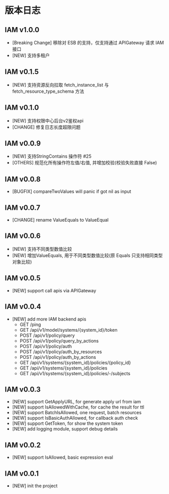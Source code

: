 版本日志
===============

## IAM v1.0.0
- [Breaking Change] 移除对 ESB 的支持，仅支持通过 APIGateway 请求 IAM 接口
- [NEW] 支持多租户

## IAM v0.1.5

- [NEW] 支持资源反向拉取 fetch_instance_list 与 fetch_resource_type_schema 方法

## IAM v0.1.0

- [NEW] 支持权限中心后台v2鉴权api
- [CHANGE] 修复日志长度超限问题

## IAM v0.0.9

- [NEW] 支持StringContains 操作符 #25
- [OTHERS] 规范化所有操作符左值/右值, 并增加校验(校验失败直接 False)

## IAM v0.0.8

- [BUGFIX] compareTwoValues will panic if got nil as input

## IAM v0.0.7

- [CHANGE] rename ValueEquals to ValueEqual

## IAM v0.0.6

- [NEW] 支持不同类型数值比较
- [NEW] 增加ValueEquals, 用于不同类型数值比较(原 Equals 只支持相同类型对象比较)

## IAM v0.0.5

- [NEW] support call apis via APIGateway

## IAM v0.0.4

- [NEW] add more IAM backend apis
    - GET /ping
    - GET /api/v1/model/systems/{system_id}/token
    - POST /api/v1/policy/query
    - POST /api/v1/policy/query_by_actions
    - POST /api/v1/policy/auth
    - POST /api/v1/policy/auth_by_resources
    - POST /api/v1/policy/auth_by_actions
    - GET /api/v1/systems/{system_id}/policies/{policy_id}
    - GET /api/v1/systems/{system_id}/policies
    - GET /api/v1/systems/{system_id}/policies/-/subjects

## IAM v0.0.3

- [NEW] support GetApplyURL, for generate apply url from iam
- [NEW] support IsAllowedWithCache, for cache the result for ttl
- [NEW] support BatchIsAllowed, one request, batch resources
- [NEW] support IsBasicAuthAllowed, for callback auth check
- [NEW] support GetToken, for show the system token
- [NEW] add logging module, support debug details

## IAM v0.0.2

- [NEW] support IsAllowed, basic expression eval

## IAM v0.0.1

- [NEW] init the project


